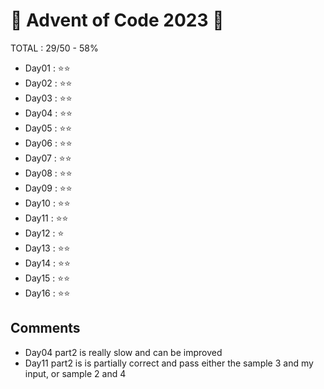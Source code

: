# 🎄 Advent of Code 2023 🎄

TOTAL : 29/50 - 58%

- Day01 : ⭐⭐
- Day02 : ⭐⭐
- Day03 : ⭐⭐
- Day04 : ⭐⭐
- Day05 : ⭐⭐
- Day06 : ⭐⭐
- Day07 : ⭐⭐
- Day08 : ⭐⭐
- Day09 : ⭐⭐
- Day10 : ⭐⭐
- Day11 : ⭐⭐
- Day12 : ⭐
- Day13 : ⭐⭐
- Day14 : ⭐⭐
- Day15 : ⭐⭐
- Day16 : ⭐⭐

## Comments
- Day04 part2 is really slow and can be improved
- Day11 part2 is is partially correct and pass either the sample 3 and my input, or sample 2 and 4